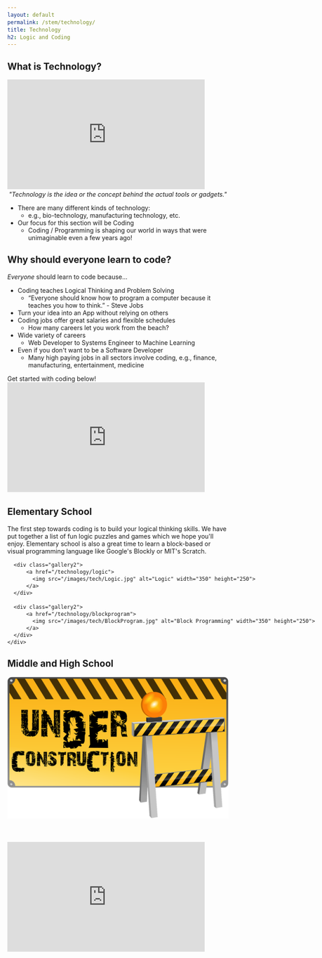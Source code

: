 ```yaml
---
layout: default
permalink: /stem/technology/
title: Technology
h2: Logic and Coding
---
```


<section50> 
<h2>What is Technology?</h2>
  <div class="section50left">
    <iframe src="https://www.youtube.com/embed/k_RtS3sag1Y?start=0&end=150" scrolling="no" allowfullscreen="" width="450" height="250" frameborder="0"><br/></iframe>
  </div>

  <div class="section50right">
  <div style="text-align:center; font-style:italic;"> "Technology is the <i>idea</i> or the <i>concept</i> behind the actual tools or gadgets." </div>

  <ul class="aboutl1"> 
  <li>There are many different kinds of technology:
  <ul class="aboutl2"><li>e.g., bio-technology, manufacturing technology, etc.</li></ul>
  </li>
  <li>Our focus for this section will be Coding
  <ul class="aboutl2"><li>Coding / Programming is shaping our world in ways that were unimaginable even a few years ago!</li></ul>
  </li>
  </ul>
  </div>
</section50>

<section50>
<h2>Why should everyone learn to code?</h2>

  <div class="section50left">
  <i>Everyone</i> should learn to code because... 

  <ul class="yes">

  <li> Coding teaches Logical Thinking and Problem Solving
    <ul class="aboutl2"> <li> “Everyone should know how to program a computer because it teaches you how to think.” - Steve Jobs</li> </ul>
  </li>

  <li>Turn your idea into an App without relying on others</li>

  <li>Coding jobs offer great salaries and flexible schedules
    <ul class="aboutl2"> <li> How many careers let you work from the beach? </li> </ul>
  </li>

  <li>Wide variety of careers
    <ul class="aboutl2"> <li>Web Developer to Systems Engineer to Machine Learning</li></ul>
  </li>

  <li> Even if you don't want to be a Software Developer
    <ul class="aboutl2"> 
      <li> Many high paying jobs in all sectors involve coding, e.g., finance, manufacturing, entertainment, medicine</li> 
    </ul>
  </li>
  </ul>
  Get started with coding below!
  </div> 

  <div class="section50right">
    <iframe src="https://www.youtube.com/embed/cKhVupvyhKk" scrolling="no" allowfullscreen="" width="450" height="250" frameborder="0"><br/></iframe>
  </div>

</section50>

<section50short>

<h2>Elementary School</h2>
<p> The first step towards coding is to build your logical thinking skills. We have put together a list of fun logic puzzles and games which we hope you'll enjoy. Elementary school is also a great time to learn a block-based or visual programming language like Google's Blockly or MIT's Scratch.
</p>

  <div class="navbar2">
    <div class="center" style="width:900px">
      
      <div class="gallery2">
          <a href="/technology/logic">
            <img src="/images/tech/Logic.jpg" alt="Logic" width="350" height="250">
          </a>
      </div>
      
      <div class="gallery2">
          <a href="/technology/blockprogram">
            <img src="/images/tech/BlockProgram.jpg" alt="Block Programming" width="350" height="250">
          </a>
      </div>
    </div>
  </div>

<h2>Middle and High School</h2>
<img class="center" src="/images/ComingSoon.png" style="width:600px; padding-bottom:50px;">
</section50short>

<iframe src="https://www.youtube.com/embed/8KDX6dHr97U" scrolling="no" allowfullscreen="" width="450" height="250" frameborder="0">
</iframe> 
